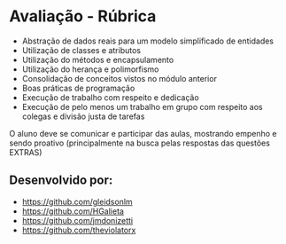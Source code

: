 # Avaliação - Rúbrica #

- Abstração de dados reais para um modelo simplificado de entidades
- Utilização de classes e atributos
- Utilização do métodos e encapsulamento
- Utilização do herança e polimorfismo
- Consolidação de conceitos vistos no módulo anterior
- Boas práticas de programação
- Execução de trabalho com respeito e dedicação
- Execução de pelo menos um trabalho em grupo com respeito aos colegas e divisão justa de tarefas

O aluno deve se comunicar e participar das aulas, mostrando empenho e sendo proativo (principalmente na busca pelas respostas das questões EXTRAS)

## Desenvolvido por: ##
- https://github.com/gleidsonlm
- https://github.com/HGalieta
- https://github.com/jmdonizetti
- https://github.com/theviolatorx
